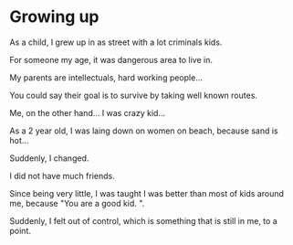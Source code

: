 # Growing up

As a child, I grew up in as street with a lot criminals kids. 

For someone my age, it was dangerous area to live in. 

My parents are intellectuals, hard working people... 

You could say their goal is to survive by taking well known routes. 

Me, on the other hand... I was crazy kid... 

As a 2 year old, I was laing down on women on beach, because sand is hot... 

Suddenly, I changed. 

I did not have much friends. 

Since being very little, I was taught I was better than most of kids around me, because "You are a good kid. ". 

Suddenly, I felt out of control, which is something that is still in me, to a point. 


